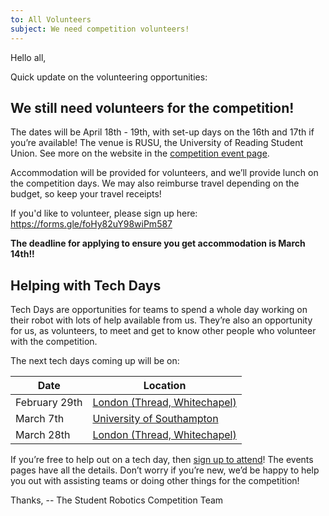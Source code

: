 ```yaml
---
to: All Volunteers
subject: We need competition volunteers!
---
```


Hello all,

Quick update on the volunteering opportunities:

## We still need volunteers for the competition!

The dates will be April 18th - 19th, with set-up days on the 16th and 17th if you’re available! The venue is RUSU, the University of Reading Student Union. See more on the website in the [competition event page](https://studentrobotics.org/events/sr2020/competition/).

Accommodation will be provided for volunteers, and we’ll provide lunch on the competition days. We may also reimburse travel depending on the budget, so keep your travel receipts!

If you'd like to volunteer, please sign up here: https://forms.gle/foHy82uY98wiPm587

**The deadline for applying to ensure you get accommodation is March 14th!!**

## Helping with Tech Days

Tech Days are opportunities for teams to spend a whole day working on their robot with lots of help available from us. They’re also an opportunity for us, as volunteers, to meet and get to know other people who volunteer with the competition.

The next tech days coming up will be on:

| Date | Location |
| ---- | -------- |
| February 29th | [London (Thread, Whitechapel)](https://studentrobotics.org/events/sr2020/london-tech-day-february/) |
| March 7th | [University of Southampton](https://studentrobotics.org/events/sr2020/southampton-tech-day-march/) |
| March 28th | [London (Thread, Whitechapel)](https://studentrobotics.org/events/sr2020/london-tech-day-march/) |

If you’re free to help out on a tech day, then [sign up to attend](https://forms.gle/G2p2b37sezyFEriUA)! The events pages have all the details. Don’t worry if you’re new, we’d be happy to help you out with assisting teams or doing other things for the competition!

Thanks,
-- The Student Robotics Competition Team
